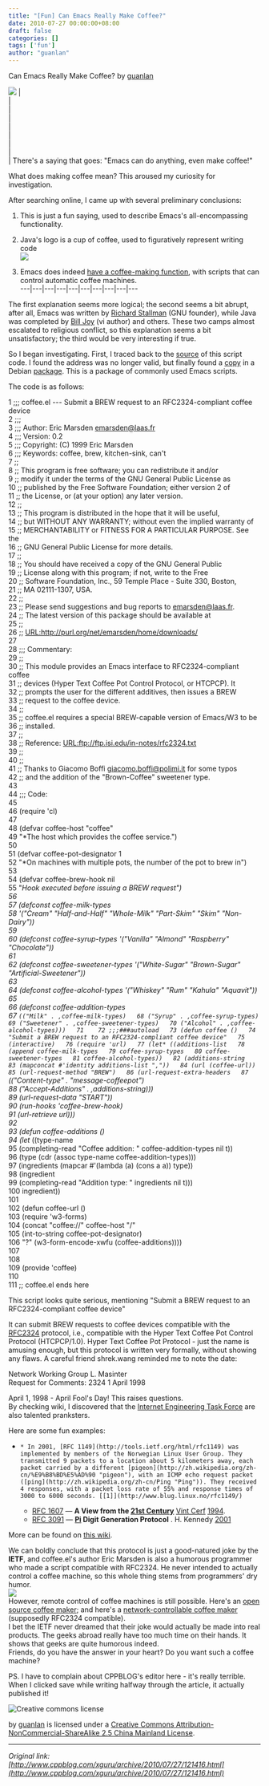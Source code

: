 ```yaml
---
title: "[Fun] Can Emacs Really Make Coffee?"
date: 2010-07-27 00:00:00+08:00
draft: false
categories: []
tags: ['fun']
author: "guanlan"
---
```


  
Can Emacs Really Make Coffee? by [guanlan](http://www.cppblog.com/xguru)   

  
![](/img/467px-Vacpot3.jpg) |   
|   
|   
|   
|   
|   
|   
|   
|  There's a saying that goes: "Emacs can do anything, even make coffee!"  
  
What does making coffee mean? This aroused my curiosity for investigation.  
  
After searching online, I came up with several preliminary conclusions:  
  
1. This is just a fun saying, used to describe Emacs's all-encompassing functionality.   
  
2. Java's logo is a cup of coffee, used to figuratively represent writing code  
![](/img/java.png)  
  
3. Emacs does indeed [have a coffee-making function](http://people.ku.edu/%7Esyliu/shredderyin/emacs_power.html), with scripts that can control automatic coffee machines.   
---|---|---|---|---|---|---|---|---|---  
  

  
The first explanation seems more logical; the second seems a bit abrupt, after all, Emacs was written by [Richard Stallman](http://en.wikipedia.org/wiki/Richard_Stallman "Richard Stallman") (GNU founder), while Java was completed by [Bill Joy](http://en.wikipedia.org/wiki/Bill_Joy) (vi author) and others. These two camps almost escalated to religious conflict, so this explanation seems a bit unsatisfactory; the third would be very interesting if true.  
  
  
So I began investigating. First, I traced back to the [source](http://emarsden.chez.com/downloads/coffee.el) of this script code. I found the address was no longer valid, but finally found a [copy](http://archive.debian.net/zh-cn/woody/all/emacs-goodies-el/download) in a Debian [package](http://archive.debian.net/zh-cn/woody/editors/emacs-goodies-el). This is a package of commonly used Emacs scripts.  
  
The code is as follows:  

1 ;;; coffee.el --- Submit a BREW request to an RFC2324-compliant coffee device  
2 ;;;  
3 ;;; Author: Eric Marsden <emarsden@laas.fr>  
4 ;;; Version: 0.2  
5 ;;; Copyright: (C) 1999 Eric Marsden  
6 ;;; Keywords: coffee, brew, kitchen-sink, can't  
7 ;;  
8 ;; This program is free software; you can redistribute it and/or  
9 ;; modify it under the terms of the GNU General Public License as  
10 ;; published by the Free Software Foundation; either version 2 of  
11 ;; the License, or (at your option) any later version.  
12 ;;   
13 ;; This program is distributed in the hope that it will be useful,  
14 ;; but WITHOUT ANY WARRANTY; without even the implied warranty of  
15 ;; MERCHANTABILITY or FITNESS FOR A PARTICULAR PURPOSE. See the  
16 ;; GNU General Public License for more details.  
17 ;;   
18 ;; You should have received a copy of the GNU General Public  
19 ;; License along with this program; if not, write to the Free  
20 ;; Software Foundation, Inc., 59 Temple Place - Suite 330, Boston,  
21 ;; MA 02111-1307, USA.  
22 ;;  
23 ;; Please send suggestions and bug reports to <emarsden@laas.fr>.  
24 ;; The latest version of this package should be available at  
25 ;;  
26 ;; <URL:http://purl.org/net/emarsden/home/downloads/>  
27   
28 ;;; Commentary:  
29 ;;  
30 ;; This module provides an Emacs interface to RFC2324-compliant coffee  
31 ;; devices (Hyper Text Coffee Pot Control Protocol, or HTCPCP). It  
32 ;; prompts the user for the different additives, then issues a BREW  
33 ;; request to the coffee device.  
34 ;;  
35 ;; coffee.el requires a special BREW-capable version of Emacs/W3 to be  
36 ;; installed.  
37 ;;  
38 ;; Reference: <URL:ftp://ftp.isi.edu/in-notes/rfc2324.txt>  
39 ;;  
40 ;;  
41 ;; Thanks to Giacomo Boffi <giacomo.boffi@polimi.it> for some typos  
42 ;; and the addition of the "Brown-Coffee" sweetener type.  
43   
44 ;;; Code:  
45   
46 (require 'cl)  
47   
48 (defvar coffee-host "coffee"  
49 "*The host which provides the coffee service.")  
50   
51 (defvar coffee-pot-designator 1  
52 "*On machines with multiple pots, the number of the pot to brew in")  
53   
54 (defvar coffee-brew-hook nil  
55 "*Hook executed before issuing a BREW request")  
56   
57 (defconst coffee-milk-types  
58 '("Cream" "Half-and-Half" "Whole-Milk" "Part-Skim" "Skim" "Non-Dairy"))  
59   
60 (defconst coffee-syrup-types '("Vanilla" "Almond" "Raspberry" "Chocolate"))  
61   
62 (defconst coffee-sweetener-types '("White-Sugar" "Brown-Sugar" "Artificial-Sweetener"))  
63   
64 (defconst coffee-alcohol-types '("Whiskey" "Rum" "Kahula" "Aquavit"))  
65   
66 (defconst coffee-addition-types  
67 `(("Milk" . ,coffee-milk-types)  
68 ("Syrup" . ,coffee-syrup-types)  
69 ("Sweetener" . ,coffee-sweetener-types)  
70 ("Alcohol" . ,coffee-alcohol-types)))  
71   
72 ;;;###autoload  
73 (defun coffee ()  
74 "Submit a BREW request to an RFC2324-compliant coffee device"  
75 (interactive)  
76 (require 'url)  
77 (let* ((additions-list  
78 (append coffee-milk-types  
79 coffee-syrup-types  
80 coffee-sweetener-types  
81 coffee-alcohol-types))  
82 (additions-string  
83 (mapconcat #'identity additions-list ","))  
84 (url (coffee-url))  
85 (url-request-method "BREW")  
86 (url-request-extra-headers  
87 `(("Content-type" . "message-coffeepot")  
88 ("Accept-Additions" . ,additions-string)))   
89 (url-request-data "START"))  
90 (run-hooks 'coffee-brew-hook)  
91 (url-retrieve url)))  
92   
93 (defun coffee-additions ()  
94 (let* ((type-name  
95 (completing-read "Coffee addition: " coffee-addition-types nil t))  
96 (type (cdr (assoc type-name coffee-addition-types)))  
97 (ingredients (mapcar #'(lambda (a) (cons a a)) type))  
98 (ingredient  
99 (completing-read "Addition type: " ingredients nil t)))  
100 ingredient))  
101   
102 (defun coffee-url ()  
103 (require 'w3-forms)  
104 (concat "coffee://" coffee-host "/"  
105 (int-to-string coffee-pot-designator)  
106 "?" (w3-form-encode-xwfu (coffee-additions))))  
107   
108   
109 (provide 'coffee)  
110   
111 ;; coffee.el ends here

  
This script looks quite serious, mentioning "Submit a BREW request to an RFC2324-compliant coffee device"  
  
It can submit BREW requests to coffee devices compatible with the [RFC2324](http://www.ietf.org/rfc/rfc2324.txt) protocol, i.e., compatible with the Hyper Text Coffee Pot Control Protocol (HTCPCP/1.0). Hyper Text Coffee Pot Protocol - just the name is amusing enough, but this protocol is written very formally, without showing any flaws. A careful friend shrek.wang reminded me to note the date:  
  

Network Working Group L. Masinter  
Request for Comments: 2324 1 April 1998  

  
April 1, 1998 - April Fool's Day! This raises questions.  
By checking wiki, I discovered that the [Internet Engineering Task Force](http://zh.wikipedia.org/zh-cn/%E4%BA%92%E8%81%94%E7%BD%91%E5%B7%A5%E7%A8%8B%E5%B7%A5%E4%BD%9C%E5%B0%8F%E7%BB%84 "Internet Engineering Task Force") are also talented pranksters.  
  
Here are some fun examples:  

  *     * In 2001, [RFC 1149](http://tools.ietf.org/html/rfc1149) was implemented by members of the Norwegian Linux User Group. They transmitted 9 packets to a location about 5 kilometers away, each packet carried by a different [pigeon](http://zh.wikipedia.org/zh-cn/%E9%B8%BD%E5%AD%90 "pigeon"), with an ICMP echo request packet ([ping](http://zh.wikipedia.org/zh-cn/Ping "Ping")). They received 4 responses, with a packet loss rate of 55% and response times of 3000 to 6000 seconds. [[1]](http://www.blug.linux.no/rfc1149/)
    * [RFC 1607](http://tools.ietf.org/html/rfc1607) — **A View from the [21st Century](http://zh.wikipedia.org/zh-cn/21%E4%B8%96%E7%B4%80 "21st Century")** [Vint Cerf](http://zh.wikipedia.org/w/index.php?title=Vint_Cerf&action=edit&redlink=1 "Vint Cerf (not yet written)") [1994](http://zh.wikipedia.org/zh-cn/1994 "1994"). 
    * [RFC 3091](http://tools.ietf.org/html/rfc3091) — **[Pi](http://zh.wikipedia.org/zh-cn/%E5%9C%86%E5%91%A8%E7%8E%87 "Pi") Digit Generation Protocol** . H. Kennedy [2001](http://zh.wikipedia.org/zh-cn/2001%E5%B9%B4 "2001")

More can be found on [this wiki](http://zh.wikipedia.org/zh-cn/%E6%81%B6%E6%90%9ERFC).  
  
  
We can boldly conclude that this protocol is just a good-natured joke by the **IETF**, and coffee.el's author Eric Marsden is also a humorous programmer who made a script compatible with RFC2324. He never intended to actually control a coffee machine, so this whole thing stems from programmers' dry humor.  
![](/img/coffee.jpg)   
However, remote control of coffee machines is still possible. Here's an [open source coffee maker](http://hardware.slashdot.org/article.pl?sid=08/12/10/1838233); and here's a [network-controllable coffee maker](http://www.engadget.com/2007/09/13/the-internet-enabled-coffee-maker/) (supposedly RFC2324 compatible).  
I bet the IETF never dreamed that their joke would actually be made into real products. The geeks abroad really have too much time on their hands. It shows that geeks are quite humorous indeed.  
Friends, do you have the answer in your heart? Do you want such a coffee machine?  
  
  
  
  
  
  
  
PS. I have to complain about CPPBLOG's editor here - it's really terrible. When I clicked save while writing halfway through the article, it actually published it!  
  
![Creative commons license](/img/88x31.png)  

by [guanlan](http://www.cppblog.com/xguru) is licensed under a [Creative Commons Attribution-NonCommercial-ShareAlike 2.5 China Mainland License](http://creativecommons.org/licenses/by-nc-sa/2.5/cn/).   

  



---

*Original link: [http://www.cppblog.com/xguru/archive/2010/07/27/121416.html](http://www.cppblog.com/xguru/archive/2010/07/27/121416.html)*
